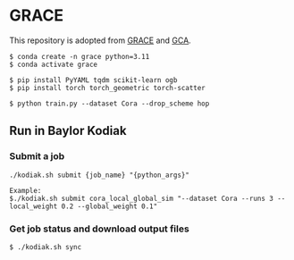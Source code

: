 # GRACE

This repository is adopted from [GRACE](https://github.com/CRIPAC-DIG/GRACE) and [GCA](https://github.com/CRIPAC-DIG/GCA).

```
$ conda create -n grace python=3.11
$ conda activate grace

$ pip install PyYAML tqdm scikit-learn ogb
$ pip install torch torch_geometric torch-scatter

$ python train.py --dataset Cora --drop_scheme hop
```

## Run in Baylor Kodiak

### Submit a job

```
./kodiak.sh submit {job_name} "{python_args}"

Example: 
$./kodiak.sh submit cora_local_global_sim "--dataset Cora --runs 3 --local_weight 0.2 --global_weight 0.1"
```

### Get job status and download output files

```
$ ./kodiak.sh sync
```
